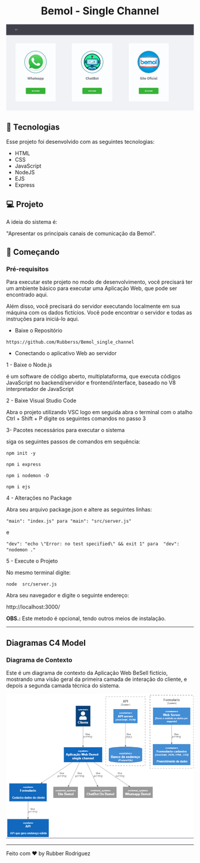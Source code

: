 <h1 align="center">
  Bemol - Single Channel
</h1>


<p align="center">
 <img src="https://github.com/Rubberss/Bemol_single_channel/blob/06028dee512692da776311ec827d939bedb2fe57/public/images/tela.png" alt="PRs welcome!" />
</p>


## 🚀 Tecnologias

Esse projeto foi desenvolvido com as seguintes tecnologias:

- HTML
- CSS
- JavaScript
- NodeJS
- EJS
- Express

## 💻 Projeto

A ideia do sistema é:

"Apresentar os principais canais de comunicação da Bemol".

## 🔖 Começando

### Pré-requisitos

Para executar este projeto no modo de desenvolvimento, você precisará ter um ambiente básico para executar uma Aplicação Web, que pode ser encontrado aqui.

Além disso, você precisará do servidor executando localmente em sua máquina com os dados fictícios. Você pode encontrar o servidor e todas as instruções para iniciá-lo aqui.

- Baixe o Repositório
  
```
https://github.com/Rubberss/Bemol_single_channel
```
  
  - Conectando o aplicativo Web ao servidor

1 - Baixe o Node.js

é um software de código aberto, multiplataforma, que executa códigos JavaScript no backend/servidor e frontend/interface, baseado no V8 interpretador de JavaScript

2 - Baixe Visual Studio Code

Abra o projeto utilizando VSC
logo em seguida abra o terminal com o atalho Ctrl + Shift + P
digite os seguintes comandos no passo 3

3- Pacotes necessários para executar o sistema

siga os seguintes passos de comandos em sequência:

```
npm init -y
```

```
npm i express
```

```
npm i nodemon -D
```

```
npm i ejs
```

4 - Alterações no Package

Abra seu arquivo package.json e altere as seguintes linhas:


```
"main": "index.js" para "main": "src/server.js"
```
e
```
"dev": "echo \"Error: no test specified\" && exit 1" para  "dev": "nodemon ."
```


5 - Execute o Projeto

No mesmo terminal digite:

```
node  src/server.js
```

Abra seu navegador e digite o seguinte endereço:

http://localhost:3000/


**OBS.:**   Este metodo é opcional, tendo outros meios de instalação.


---

## Diagramas C4 Model

### Diagrama de Contexto
Este é um diagrama de contexto da Aplicação Web BeSell fictício, mostrando uma visão geral da primeira camada de interação do cliente, e depois a segunda camada técnica do sistema.

![D_C1](https://github.com/Rubberss/Bemol_single_channel/blob/1a7aaeaf0a4561d93ddd759acac977346e3ce567/c4-model/C4-model.png)


---

Feito com ♥ by Rubber Rodriguez
